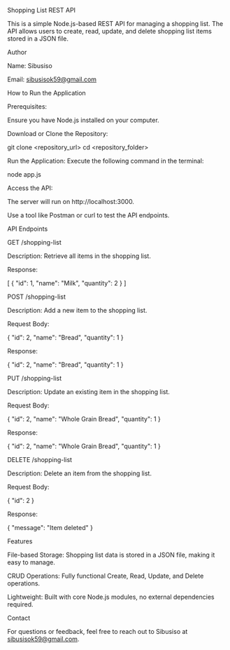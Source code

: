 Shopping List REST API

This is a simple Node.js-based REST API for managing a shopping list. The API allows users to create, read, update, and delete shopping list items stored in a JSON file.

Author

Name: Sibusiso

Email: sibusisok59@gmail.com

How to Run the Application

Prerequisites:

Ensure you have Node.js installed on your computer.

Download or Clone the Repository:

git clone <repository_url>
cd <repository_folder>

Run the Application:
Execute the following command in the terminal:

node app.js

Access the API:

The server will run on http://localhost:3000.

Use a tool like Postman or curl to test the API endpoints.

API Endpoints

GET /shopping-list

Description: Retrieve all items in the shopping list.

Response:

[
  {
    "id": 1,
    "name": "Milk",
    "quantity": 2
  }
]

POST /shopping-list

Description: Add a new item to the shopping list.

Request Body:

{
  "id": 2,
  "name": "Bread",
  "quantity": 1
}

Response:

{
  "id": 2,
  "name": "Bread",
  "quantity": 1
}

PUT /shopping-list

Description: Update an existing item in the shopping list.

Request Body:

{
  "id": 2,
  "name": "Whole Grain Bread",
  "quantity": 1
}

Response:

{
  "id": 2,
  "name": "Whole Grain Bread",
  "quantity": 1
}

DELETE /shopping-list

Description: Delete an item from the shopping list.

Request Body:

{
  "id": 2
}

Response:

{
  "message": "Item deleted"
}

Features

File-based Storage: Shopping list data is stored in a JSON file, making it easy to manage.

CRUD Operations: Fully functional Create, Read, Update, and Delete operations.

Lightweight: Built with core Node.js modules, no external dependencies required.

Contact

For questions or feedback, feel free to reach out to Sibusiso at sibusisok59@gmail.com.